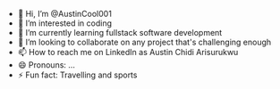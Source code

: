 - 👋 Hi, I’m @AustinCool001
- 👀 I’m interested in coding
- 🌱 I’m currently learning fullstack software development 
- 💞️ I’m looking to collaborate on any project that's challenging enough
- 📫 How to reach me on LinkedIn as Austin Chidi Arisurukwu 
- 😄 Pronouns: ...
- ⚡ Fun fact: Travelling and sports

<!---
AustinCool001/AustinCool001 is a ✨ special ✨ repository because its `README.md` (this file) appears on your GitHub profile.
You can click the Preview link to take a look at your changes.
--->
